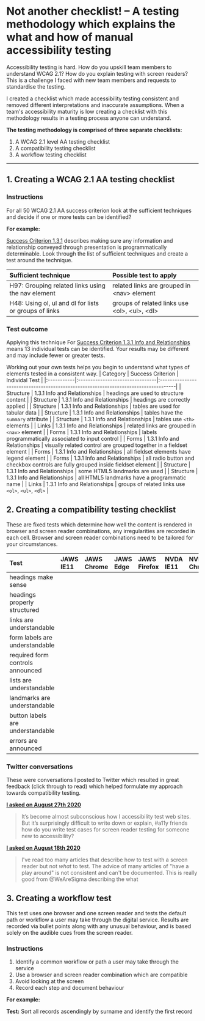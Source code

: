 # Not another checklist! – A testing methodology which explains the what and how of manual accessibility testing
Accessibility testing is hard. How do you upskill team members to understand WCAG 2.1? How do you explain testing with screen readers? This is a challenge I faced with new team members and requests to standardise the testing. 

I created a checklist which made accessibility testing consistent and removed different interpretations and inaccurate assumptions. When a team's accessibility maturity is low creating a checklist with this methodology results in a testing process anyone can understand.

**The testing methodology is comprised of three separate checklists:**
1. A WCAG 2.1 level AA testing checklist
2. A compatibility testing checklist
3. A workflow testing checklist

---

## 1. Creating a WCAG 2.1 AA testing checklist
### Instructions
For all 50 WCAG 2.1 AA success criterion look at the sufficient techniques and decide if one or more tests can be identified?

**For example:**

[Success Criterion 1.3.1](https://www.w3.org/WAI/WCAG21/quickref/#info-and-relationships) describes making sure any information and relationship conveyed through presentation is programmatically determinable. Look through the list of sufficient techniques and create a test around the technique.

| Sufficient technique | Possible test to apply |
|:----------------------|:---------------|
| H97: Grouping related links using the nav element | related links are grouped in &lt;nav&gt; element |
| H48: Using ol, ul and dl for lists or groups of links | groups of related links use &lt;ol&gt;, &lt;ul&gt;, &lt;dl&gt; |

### Test outcome
Applying this technique For [Success Criterion 1.3.1 Info and Relationships](https://www.w3.org/WAI/WCAG21/quickref/#info-and-relationships) means 13 individual tests can be identified. Your results may be different and may include fewer or greater tests.

Working out your own tests helps you begin to understand what types of elements tested in a consistent way.
| Category  | Success Criterion              | Individal Test                                                                               | 
|:-----------|:--------------------------------|:------------------------------------------------------------------------------------|
| Structure | 1.3.1 Info and Relationships | headings are used to structure content                                           |
| Structure | 1.3.1 Info and Relationships   | headings are correctly applied                                                     |
| Structure | 1.3.1 Info and Relationships   | tables are used for tabular data                                                 |
| Structure | 1.3.1 Info and Relationships   | tables have the `summary` attribute                                                |
| Structure | 1.3.1 Info and Relationships   | tables use `<th>` elements                                                           |
| Links     | 1.3.1 Info and Relationships   | related links are grouped in `<nav>` element                                       |
| Forms     | 1.3.1 Info and Relationships   | labels programmatically associated to input control                              |
| Forms     | 1.3.1 Info and Relationships   | visually related control are grouped together in a fieldset element              |
| Forms     | 1.3.1 Info and Relationships   | all fieldset elements have legend element                                        |
| Forms     | 1.3.1 Info and Relationships   | all radio button and checkbox controls are fully grouped inside fieldset element |
| Structure | 1.3.1 Info and Relationships   | some HTML5 landmarks are used                                                      |
| Structure | 1.3.1 Info and Relationships   | all HTML5 landmarks have a programmatic name                                     |
| Links     | 1.3.1 Info and Relationships   | groups of related links use `<ol>`, `<ul>`, `<dl>`                                     |

## 2. Creating a compatibility testing checklist
These are fixed tests which determine how well the content is rendered in browser and screen reader combinations, any irregularities are recorded in each cell. Browser and screen reader combinations need to be tailored for your circumstances.

| Test                             | JAWS IE11 | JAWS Chrome | JAWS Edge | JAWS Firefox | NVDA IE11 | NVDA Chrome | NVDA Edge | NVDA Firefox |
|:----------------------------------|:-------------|:---------------|:-------------|:----------------|:-------------|:---------------|:-------------|:----------------|
| headings make sense              |             |               |             |                |             |               |             |                |
| headings properly structured     |             |               |             |                |             |               |             |                |
| links are understandable         |             |               |             |                |             |               |             |                |
| form labels are understandable   |             |               |             |                |             |               |             |                |
| required form controls announced |             |               |             |                |             |               |             |                |
| lists are understandable         |             |               |             |                |             |               |             |                |
| landmarks are understandable     |             |               |             |                |             |               |             |                |
| button labels are understandable |             |               |             |                |             |               |             |                |
| errors are announced             |             |               |             |                |             |               |             |                |

### Twitter conversations
These were conversations I posted to Twitter which resulted in great feedback (click through to read) which helped formulate my approach towards compatibility testing.

[**I asked on August 27th 2020**](https://twitter.com/MrRossMullen/status/1298901256337895424?s=20)
> It’s become almost subconscious how I accessibility test web sites. But it’s surprisingly difficult to write down or explain, #a11y friends how do you write test cases for screen reader testing for someone new to accessibility?

[**I asked on August 18th 2020**](https://twitter.com/MrRossMullen/status/1295548417024733185?s=20)
> I've read too many articles that describe how to test with a screen reader but not *what* to test. The advice of many articles of "have a play around" is not consistent and can't be documented. This is really good from @WeAreSigma describing the what

## 3. Creating a workflow test
This test uses one browser and one screen reader and tests the default path or workflow a user may take through the digital service. Results are recorded via bullet points along with any unusual behaviour, and is based solely on the audible cues from the screen reader.

### Instructions
1. Identify a common workflow or path a user may take through the service
2. Use a browser and screen reader combination which are compatible
3. Avoid looking at the screen
4. Record each step and document behaviour

**For example:**

**Test:** Sort all records ascendingly by surname and identify the first record
